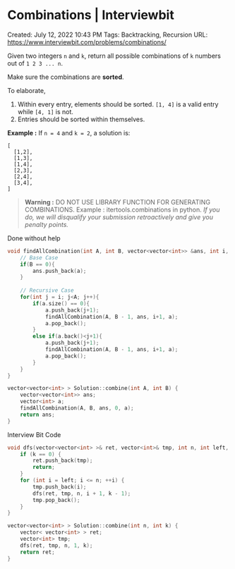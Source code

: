 # Combinations | Interviewbit

Created: July 12, 2022 10:43 PM
Tags: Backtracking, Recursion
URL: https://www.interviewbit.com/problems/combinations/

Given two integers `n` and `k`, return all possible combinations of `k` numbers out of `1 2 3 ... n`.

Make sure the combinations are **sorted**.

To elaborate,

1. Within every entry, elements should be sorted. `[1, 4]` is a valid entry while `[4, 1]` is not.
2. Entries should be sorted within themselves.

**Example :**
 If `n = 4` and `k = 2`, a solution is:

```
[
  [1,2],
  [1,3],
  [1,4],
  [2,3],
  [2,4],
  [3,4],
]

```

> 
> 
> 
> **Warning :** DO NOT USE LIBRARY FUNCTION FOR GENERATING COMBINATIONS. Example : itertools.combinations in python. *If you do, we will disqualify your submission retroactively and give you penalty points.*
> 

Done without help

```cpp
void findAllCombination(int A, int B, vector<vector<int>> &ans, int i, vector<int> a){    
    // Base Case
    if(B == 0){
        ans.push_back(a);
    }
     
    // Recursive Case
    for(int j = i; j<A; j++){
        if(a.size() == 0){
            a.push_back(j+1);
            findAllCombination(A, B - 1, ans, i+1, a);
            a.pop_back();
        }
        else if(a.back()<j+1){
            a.push_back(j+1);
            findAllCombination(A, B - 1, ans, i+1, a);
            a.pop_back();
        }
    }  
}

vector<vector<int> > Solution::combine(int A, int B) {
    vector<vector<int>> ans;
    vector<int> a;
    findAllCombination(A, B, ans, 0, a);
    return ans;
}
```

Interview Bit Code

```cpp
void dfs(vector<vector<int> >& ret, vector<int>& tmp, int n, int left, int k) {
    if (k == 0) {
        ret.push_back(tmp);
        return;
    }
    for (int i = left; i <= n; ++i) {
        tmp.push_back(i);
        dfs(ret, tmp, n, i + 1, k - 1);
        tmp.pop_back();
    }
}

vector<vector<int> > Solution::combine(int n, int k) {
    vector< vector<int> > ret;
    vector<int> tmp;
    dfs(ret, tmp, n, 1, k);
    return ret;
}
```